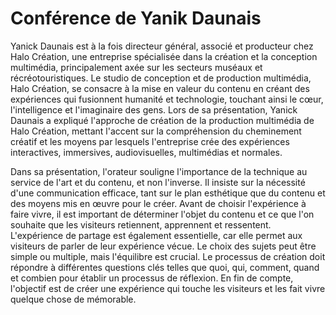# Conférence de Yanik Daunais

Yanick Daunais est à la fois directeur général, associé et producteur chez Halo Création, une entreprise spécialisée dans la création et la conception multimédia, principalement axée sur les secteurs muséaux et récréotouristiques. Le studio de conception et de production multimédia, Halo Création, se consacre à la mise en valeur du contenu en créant des expériences qui fusionnent humanité et technologie, touchant ainsi le cœur, l'intelligence et l'imaginaire des gens. Lors de sa présentation, Yanick Daunais a expliqué l'approche de création de la production multimédia de Halo Création, mettant l'accent sur la compréhension du cheminement créatif et les moyens par lesquels l'entreprise crée des expériences interactives, immersives, audiovisuelles, multimédias et normales.

Dans sa présentation, l'orateur souligne l'importance de la technique au service de l'art et du contenu, et non l'inverse. Il insiste sur la nécessité d'une communication efficace, tant sur le plan esthétique que du contenu et des moyens mis en œuvre pour le créer. Avant de choisir l'expérience à faire vivre, il est important de déterminer l'objet du contenu et ce que l'on souhaite que les visiteurs retiennent, apprennent et ressentent. L'expérience de partage est également essentielle, car elle permet aux visiteurs de parler de leur expérience vécue. Le choix des sujets peut être simple ou multiple, mais l'équilibre est crucial. Le processus de création doit répondre à différentes questions clés telles que quoi, qui, comment, quand et combien pour établir un processus de réflexion. En fin de compte, l'objectif est de créer une expérience qui touche les visiteurs et les fait vivre quelque chose de mémorable.


